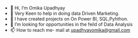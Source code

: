 - 👋 Hi, I’m Omika Upadhyay
- 👀 Very Keen to help in doing data Driven Marketing.
- 🌱 I have created projects on On Power BI, SQL,Pyhthon.
- 💞️ I’m looking for opportunities in the feild of Data Analysis
- 📫 How to reach me- mail at  upadhyayomika@gmail.com


